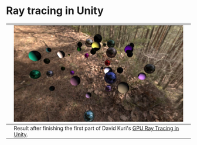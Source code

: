 # Ray tracing in Unity

| |![current state](images/currentState.jpg) | |
|-- |-- |--|
| | Result after finishing the first part of  David Kuri's [GPU Ray Tracing in Unity](http://three-eyed-games.com/2018/05/03/gpu-ray-tracing-in-unity-part-1/).||